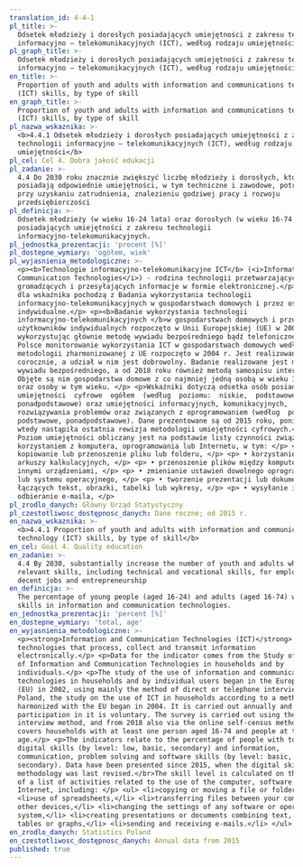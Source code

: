 ```yaml
---
translation_id: 4-4-1
pl_title: >-
  Odsetek młodzieży i dorosłych posiadających umiejętności z zakresu technologii
  informacyjno – telekomunikacyjnych (ICT), według rodzaju umiejętności
pl_graph_title: >-
  Odsetek młodzieży i dorosłych posiadających umiejętności z zakresu technologii
  informacyjno – telekomunikacyjnych (ICT), według rodzaju umiejętności
en_title: >-
  Proportion of youth and adults with information and communications technology
  (ICT) skills, by type of skill
en_graph_title: >-
  Proportion of youth and adults with information and communications technology
  (ICT) skills, by type of skill
pl_nazwa_wskaznika: >-
  <b>4.4.1 Odsetek młodzieży i dorosłych posiadających umiejętności z zakresu
  technologii informacyjno – telekomunikacyjnych (ICT), według rodzaju
  umiejętności</b>
pl_cel: Cel 4. Dobra jakość edukacji
pl_zadanie: >-
  4.4 Do 2030 roku znacznie zwiększyć liczbę młodzieży i dorosłych, którzy
  posiadają odpowiednie umiejętności, w tym techniczne i zawodowe, potrzebne
  przy uzyskaniu zatrudnienia, znalezieniu godziwej pracy i rozwoju
  przedsiębiorczości
pl_definicja: >-
  Odsetek młodzieży (w wieku 16-24 lata) oraz dorosłych (w wieku 16-74 lata),
  posiadających umiejętności z zakresu technologii
  informacyjno-telekomunikacyjnych.
pl_jednostka_prezentacji: 'procent [%]'
pl_dostepne_wymiary: 'ogółem, wiek'
pl_wyjasnienia_metodologiczne: >-
  <p><b>Technologie informacyjno-telekomunikacyjne ICT</b> (<i>Information and
  Communication Technologies</i>) - rodzina technologii przetwarzających,
  gromadzących i przesyłających informacje w formie elektronicznej.</p> <p>Dane
  dla wskaźnika pochodzą z Badania wykorzystania technologii
  informacyjno-telekomunikacyjnych w gospodarstwach domowych i przez osoby
  indywidualne.</p> <p><b>Badanie wykorzystania technologii
  informacyjno-telekomunikacyjnych </b>w gospodarstwach domowych i przez
  użytkowników indywidualnych rozpoczęto w Unii Europejskiej (UE) w 2002 r.,
  wykorzystując głównie metodę wywiadu bezpośredniego bądź telefonicznego.</br>W
  Polsce monitorowanie wykorzystania ICT w gospodarstwach domowych według
  metodologii zharmonizowanej z UE rozpoczęto w 2004 r. Jest realizowane
  corocznie, a udział w nim jest dobrowolny. Badanie realizowane jest metodą
  wywiadu bezpośredniego, a od 2018 roku również metodą samospisu internetowego.
  Objęte są nim gospodarstwa domowe z co najmniej jedną osobą w wieku 16-74 lata
  oraz osoby w tym wieku. </p> <p>Wskaźniki dotyczą odsetka osób posiadających 
  umiejętności  cyfrowe  ogółem  (według  poziomu:  niskie,  podstawowe,
  ponadpodstawowe) oraz umiejętności informacyjnych, komunikacyjnych,
  rozwiązywania problemów oraz związanych z oprogramowaniem (według  poziomu: 
  podstawowe, ponadpodstawowe). Dane prezentowane są od 2015 roku, ponieważ
  wtedy nastąpiła ostatnia rewizja metodologii umiejętności cyfrowych.</br>
  Poziom umiejętności obliczany jest na podstawie listy czynności związanych z
  korzystaniem z komputera, oprogramowania lub Internetu, w tym: </p> <p> •
  kopiowanie lub przenoszenie pliku lub folderu, </p> <p> • korzystanie z
  arkuszy kalkulacyjnych, </p> <p> • przenoszenie plików między komputerem a
  innymi urządzeniami, </p> <p> • zmienianie ustawień dowolnego oprogramowania
  lub systemu operacyjnego, </p> <p> • tworzenie prezentacji lub dokumentów
  łączących tekst, obrazki, tabelki lub wykresy, </p> <p> • wysyłanie i
  odbieranie e-maila, </p>
pl_zrodlo_danych: Główny Urząd Statystyczny
pl_czestotliwosc_dostępnosc_danych: Dane roczne; od 2015 r.
en_nazwa_wskaznika: >-
  <b>4.4.1 Proportion of youth and adults with information and communications
  technology (ICT) skills, by type of skill</b>
en_cel: Goal 4. Quality education
en_zadanie: >-
  4.4 By 2030, substantially increase the number of youth and adults who have
  relevant skills, including technical and vocational skills, for employment,
  decent jobs and entrepreneurship
en_definicja: >-
  The percentage of young people (aged 16-24) and adults (aged 16-74) who have
  skills in information and communication technologies.
en_jednostka_prezentacji: 'percent [%]'
en_dostepne_wymiary: 'total, age'
en_wyjasnienia_metodologiczne: >-
  <p><strong>Information and Communication Technologies (ICT)</strong> -
  technologies that process, collect and transmit information
  electronically.</p> <p>Data for the indicator comes from the Study of the use
  of Information and Communication Technologies in households and by
  individuals.</p> <p>The study of the use of information and communication
  technologies in households and by individual users began in the European Union
  (EU) in 2002, using mainly the method of direct or telephone interview.</br>In
  Poland, the study on the use of ICT in households according to a methodology
  harmonized with the EU began in 2004. It is carried out annually and
  participation in it is voluntary. The survey is carried out using the direct
  interview method, and from 2018 also via the online self-census method. It
  covers households with at least one person aged 16-74 and people at that
  age.</p> <p>The indicators relate to the percentage of people with total
  digital skills (by level: low, basic, secondary) and information,
  communication, problem solving and software skills (by level: basic,
  secondary). Data have been presented since 2015, when the digital skills
  methodology was last revised.</br>The skill level is calculated on the basis
  of a list of activities related to the use of the computer, software or the
  Internet, including: </p> <ul> <li>copying or moving a file or folder,</li>
  <li>use of spreadsheets,</li> <li>transferring files between your computer and
  other devices,</li> <li>changing the settings of any software or operating
  system,</li> <li>creating presentations or documents combining text, pictures,
  tables or graphs,</li> <li>sending and receiving e-mails.</li> </ul>
en_zrodlo_danych: Statistics Poland
en_czestotliwosc_dostępnosc_danych: Annual data from 2015
published: true
---
```

